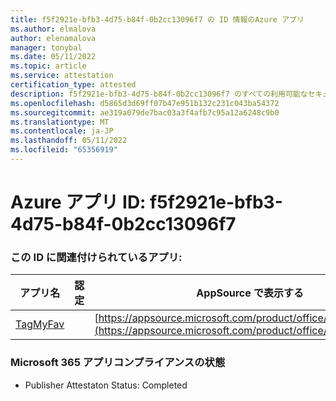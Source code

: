 ```yaml
---
title: f5f2921e-bfb3-4d75-b84f-0b2cc13096f7 の ID 情報のAzure アプリ
ms.author: elmalova
author: elenamalova
manager: tonybal
ms.date: 05/11/2022
ms.topic: article
ms.service: attestation
certification_type: attested
description: f5f2921e-bfb3-4d75-b84f-0b2cc13096f7 のすべての利用可能なセキュリティとコンプライアンス情報。
ms.openlocfilehash: d5865d3d69ff07b47e951b132c231c043ba54372
ms.sourcegitcommit: ae319a079de7bac03a3f4afb7c95a12a6248c9b0
ms.translationtype: MT
ms.contentlocale: ja-JP
ms.lasthandoff: 05/11/2022
ms.locfileid: "65356919"
---
```

# <a name="azure-app-id-f5f2921e-bfb3-4d75-b84f-0b2cc13096f7"></a>Azure アプリ ID: f5f2921e-bfb3-4d75-b84f-0b2cc13096f7


### <a name="apps-associated-with-this-id"></a>この ID に関連付けられているアプリ:
| **アプリ名** | **認定** | **AppSource で表示する** |
|--------------|---------------|-----------------------|
| [TagMyFav](../forward/WA200002713.md) |  | [https://appsource.microsoft.com/product/office/WA200002713](https://appsource.microsoft.com/product/office/WA200002713) |

### <a name="microsoft-365-app-compliance-status"></a>Microsoft 365 アプリコンプライアンスの状態
- Publisher Attestaton Status: Completed

